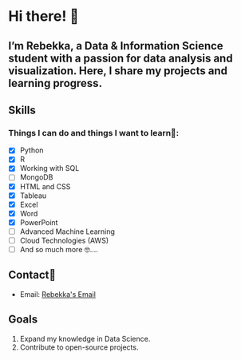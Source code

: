# Hi there! 👋

I’m Rebekka, a Data & Information Science student with a passion for data analysis and visualization. Here, I share my projects and learning progress.
---
## Skills

### Things I can do and things I want to learn🌱:
- [x] Python
- [x] R
- [x] Working with SQL
- [ ] MongoDB
- [x] HTML and CSS
- [x] Tableau
- [x] Excel
- [x] Word
- [x] PowerPoint
- [ ] Advanced Machine Learning
- [ ] Cloud Technologies (AWS)
- [ ] And so much more 🤓....

## Contact📨

- Email: [Rebekka's Email](mailto:rebekka.....de)

## Goals

1. Expand my knowledge in Data Science.
2. Contribute to open-source projects.

